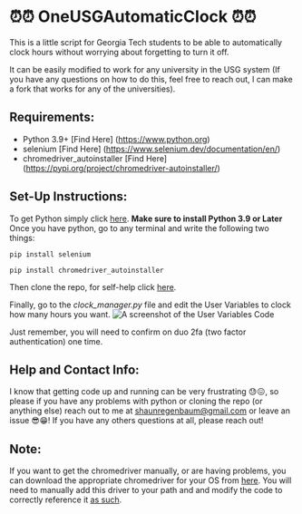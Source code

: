 # ⏰⏰ OneUSGAutomaticClock ⏰⏰
This is a little script for Georgia Tech students to be able to automatically clock hours without worrying about forgetting to turn it off.

It can be easily modified to work for any university in the USG system 
(If you have any questions on how to do this, feel free to reach out, I can make a fork that works for any of the universities). 

## Requirements:
- Python 3.9+ [Find Here] (https://www.python.org)
- selenium [Find Here] (https://www.selenium.dev/documentation/en/)
- chromedriver_autoinstaller [Find Here] (https://pypi.org/project/chromedriver-autoinstaller/)

## Set-Up Instructions: 
To get Python simply click [here](https://www.python.org/downloads/).
**Make sure to install Python 3.9 or Later**
Once you have python, go to any terminal and write the following two things:

`pip install selenium`

`pip install chromedriver_autoinstaller`

Then clone the repo, for self-help click [here](https://www.howtogeek.com/451360/how-to-clone-a-github-repository/).

Finally, go to the *clock_manager.py* file and edit the User Variables to clock how many hours you want. 
![A screenshot of the User Variables Code](https://github.com/Shaun-Regenbaum/OneUSGAutomaticClock/blob/master/Pictures/User%20Variables.PNG)

Just remember, you will need to confirm on duo 2fa (two factor authentication) one time.

## Help and Contact Info:
I know that getting code up and running can be very frustrating 😓😖, so please if you have any problems with python or cloning the repo (or anything else) reach out to me at shaunregenbaum@gmail.com or leave an issue 😎😁!
If you have any others questions at all, please reach out!

## Note: 
If you want to get the chromedriver manually, or are having problems, you can download the appropriate chromedriver for your OS from [here](https://sites.google.com/a/chromium.org/chromedriver/home). You will need to manually add this driver to your path and and modify the code to correctly reference it [as such](https://chromedriver.chromium.org/getting-started).

